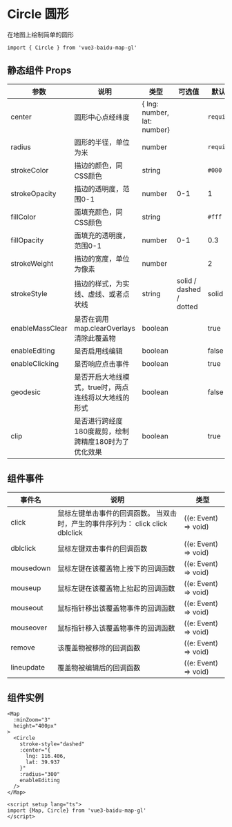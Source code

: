 # Circle 圆形
在地图上绘制简单的圆形

```ts:no-line-numbers
import { Circle } from 'vue3-baidu-map-gl'
```

## 静态组件 Props
| 参数          | 说明                                                 | 类型                        | 可选值                  | 默认值     |
| ------------- | ---------------------------------------------------- | --------------------------- | ----------------------- | ---------- |
| center        | 圆形中心点经纬度                                     | { lng: number, lat: number} |                         | `required` |
| radius        | 圆形的半径，单位为米                                 | number                      |                         | `required` |
| strokeColor   | 描边的颜色，同CSS颜色                                | string                      |                         | `#000`     |
| strokeOpacity | 描边的透明度，范围0-1                                | number                      | 0-1                     | 1          |
| fillColor     | 面填充颜色，同CSS颜色                                | string                      |                         | `#fff`     |
| fillOpacity   | 面填充的透明度，范围0-1                              | number                      | 0-1                     | 0.3        |
| strokeWeight  | 描边的宽度，单位为像素                               | number                      |                         | 2          |
| strokeStyle   | 描边的样式，为实线、虚线、或者点状线                 | string                      | solid / dashed / dotted | solid      |
| enableMassClear     | 是否在调用map.clearOverlays清除此覆盖物              | boolean                     |                         | true       |
| enableEditing       | 是否启用线编辑                                       | boolean                     |                         | false      |
| enableClicking      | 是否响应点击事件                                     | boolean                     |                         | true       |
| geodesic      | 是否开启大地线模式，true时，两点连线将以大地线的形式 | boolean                     |                         | false      |
| clip          | 是否进行跨经度180度裁剪，绘制跨精度180时为了优化效果 | boolean                     |                         | true       |


## 组件事件
| 事件名     | 说明                                                                           | 类型                 |
| ---------- | ------------------------------------------------------------------------------ | -------------------- |
| click      | 鼠标左键单击事件的回调函数。 当双击时，产生的事件序列为： click click dblclick | ((e: Event) => void) |
| dblclick   | 鼠标左键双击事件的回调函数                                                     | ((e: Event) => void) |
| mousedown  | 鼠标左键在该覆盖物上按下的回调函数                                             | ((e: Event) => void) |
| mouseup    | 鼠标左键在该覆盖物上抬起的回调函数                                             | ((e: Event) => void) |
| mouseout   | 鼠标指针移出该覆盖物事件的回调函数                                             | ((e: Event) => void) |
| mouseover  | 鼠标指针移入该覆盖物事件的回调函数                                             | ((e: Event) => void) |
| remove     | 该覆盖物被移除的回调函数                                                       | ((e: Event) => void) |
| lineupdate | 覆盖物被编辑后的回调函数                                                       | ((e: Event) => void) |

## 组件实例
<div>
<Map
  :ak="'4stE857hYPHbEmgKhLiTAa0QbCIULHpm'"
  :minZoom="3"
  height="400px"
>
  <Circle
    stroke-style="dashed"
    :center="{ lat: 39.915185, lng: 116.403901 }"
    :radius="300"
    enableEditing
  />
</Map>
</div>


```vue:no-line-numbers
<Map
  :minZoom="3" 
  height="400px"
>
  <Circle
    stroke-style="dashed"
    :center="{
      lng: 116.406,
      lat: 39.937
    }"
    :radius="300"
    enableEditing
  />
</Map>

<script setup lang="ts">
import {Map, Circle} from 'vue3-baidu-map-gl'
</script>
```